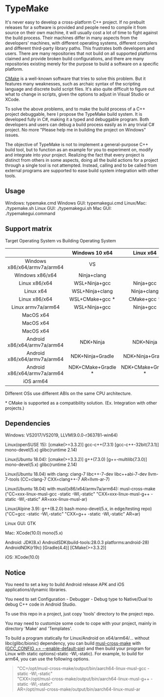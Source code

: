 # TypeMake

It's never easy to develop a cross-platform C++ project. If no prebuilt releases for a software is provided and people need to compile it from source on their own machine, it will usually cost a lot of time to fight against the build process. Their machines differ in many aspects from the developers' machines, with different operating systems, different compilers and different third-party library paths. This frustrates both developers and users. There are many repositories that not build on all supported platforms claimed and provide broken build configurations, and there are many repositories existing merely for the purpose to build a software on a specific platform.

[CMake](https://cmake.org/) is a well-known software that tries to solve this problem. But it features many weaknesses, such as archaic syntax of the scripting language and discrete build script files. It's also quite difficult to figure out what to change in scripts, given the options to adjust in Visual Studio or XCode.

To solve the above problems, and to make the build process of a C++ project debuggable, here I propose the TypeMake build system. It is developed fully in C#, making it a typed and debuggable program. Both developers and users can debug a build process easily as in any trivial C# project. No more "Please help me in building the project on Windows" issues.

The objective of TypeMake is not to implement a general-purpose C++ build tool, but to function as an example for you to experiment on, modify and integrate into your project. Realizing the fact that every project is distinct from others in some aspects, doing all the build actions for a project through a single tool is not attempted. Instead, calling and to be called from external programs are supported to ease build system integration with other tools.

## Usage

Windows: typemake.cmd
Windows GUI: typemakegui.cmd
Linux/Mac: ./typemake.sh
Linux GUI: ./typemakegui.sh
Mac GUI: ./typemakegui.command

## Support matrix

Target Operating System vs Building Operating System

|                                |   Windows 10 x64   |      Linux x64     |      MacOS x64     |
| :----------------------------: | :----------------: | :----------------: | :----------------: |
|  Windows x86/x64/armv7a/arm64  |         VS         |                    |                    |
|         Windows x86/x64        |     Ninja+clang    |                    |                    |
|          Linux x86/x64         |    WSL+Ninja+gcc   |      Ninja+gcc     |                    |
|            Linux x64           |   WSL+Ninja+clang  |     Ninja+clang    |                    |
|          Linux x86/x64         |   WSL+CMake+gcc *  |     CMake+gcc *    |                    |
|       Linux armv7a/arm64       |    WSL+Ninja+gcc   |      Ninja+gcc     |                    |
|            MacOS x64           |                    |                    |        XCode       |
|            MacOS x64           |                    |                    |    Ninja+clang     |
|            MacOS x64           |                    |                    |   CMake+clang *    |
|  Android x86/x64/armv7a/arm64  |     NDK+Ninja      |     NDK+Ninja      |     NDK+Ninja      |
|  Android x86/x64/armv7a/arm64  |  NDK+Ninja+Gradle  |  NDK+Ninja+Gradle  |  NDK+Ninja+Gradle  |
|  Android x86/x64/armv7a/arm64  | NDK+CMake+Gradle * | NDK+CMake+Gradle * | NDK+CMake+Gradle * |
|            iOS arm64           |                    |                    |        XCode       |

Different OSs use different ABIs on the same CPU architecture.

\* CMake is supported as a compatibility solution. (Ex. Integration with other projects.)

## Dependencies

Windows: VS2017/VS2019, LLVM(9.0.0-r363781-win64)

Linux(openSUSE 15): \[cmake(>=3.3.2)\] gcc-c++(7.3.1) \[gcc-c++-32bit(7.3.1)\] mono-devel(5.x) glibc(runtime 2.14)

Linux(Ubuntu 18.04): \[cmake(>=3.3.2)\] g++(7.3.0) \[g++-multilib(7.3.0)\] mono-devel(5.x) glibc(runtime 2.14)

Linux(Ubuntu 18.04) with clang: clang-7 libc++-7-dev libc++abi-7-dev llvm-7-tools (CC=clang-7 CXX=clang++-7 AR=llvm-ar-7)

Linux(Ubuntu 18.04) with musl(x86/x64/armv7a/arm64): musl-cross-make ("CC=xxx-linux-musl-gcc -static -Wl,-static" "CXX=xxx-linux-musl-g++ -static -Wl,-static" AR=xxx-linux-musl-ar)

Linux(Alpine 3.9): g++(8.2.0) bash mono-devel(5.x, in edge/testing repo) ("CC=gcc -static -Wl,-static" "CXX=g++ -static -Wl,-static" AR=ar)

Linux GUI: GTK

Mac: XCode(10.0) mono(5.x)

Android: JDK(8.x) AndroidSDK(build-tools:28.0.3 platforms:android-28) AndroidNDK(r19c) \[Gradle(4.4)\] \[CMake(>=3.3.2)\]

iOS: XCode(10.0)

## Notice

You need to set a key to build Android release APK and iOS applications/dynamic libraries.

You need to set Configuration - Debugger - Debug type to Native/Dual to debug C++ code in Android Studio.

To use this repo in a project, just copy 'tools' directory to the project repo.

You may need to customize some code to cope with your project, mainly in directory 'Make' and 'Templates'.

To build a program statically for Linux/Android on x64/arm64/... without libc(glibc/bionic) dependency, you can build [musl-cross-make](https://github.com/richfelker/musl-cross-make) with ([GCC_CONFIG += --enable-default-pie](https://github.com/richfelker/musl-cross-make/issues/47)) and then build your program for Linux with static options(-static -Wl,-static). For example, to build for arm64, you can use the following options.

> "CC=/opt/musl-cross-make/output/bin/aarch64-linux-musl-gcc -static -Wl,-static"  
> "CXX=/opt/musl-cross-make/output/bin/aarch64-linux-musl-g++ -static -Wl,-static"  
> AR=/opt/musl-cross-make/output/bin/aarch64-linux-musl-ar
